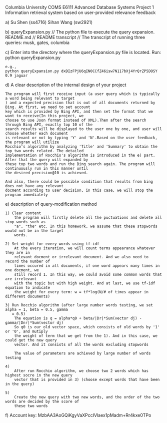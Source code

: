 Columbia University
COMS E6111 	Advanced Database Systems
Project 1 	Information retrieval system based on user-provided relevance feedback


a)
	Su Shen (ss4716)
	Sihan Wang (sw2921)


b)
	queryExpansion.py        	// The python file to execute the query expansion.
	README.md      				// README
	transcript					// The transcript of running three queries: musk, gates, columbia


c)
	Enter into the directory where the queryExpansion.py file is located. 
	Run:
	python queryExpansion.py <bing account key> <desired precision> <query>

	e.g.,
	python queryExpansion.py dxDIzFPjU6qIN0CCfZ46isw7N117bXj4YrQrZP5DOSY 0.9 jaguar


d) A clear description of the internal design of your project

	The program will first receive input (a user query which is typically a word being relevant to target
	) and a expected precision that is out of all documents returned by Bing. At first, we need to set account 
	key which is provided by Bing API, and then set the format that we want to receive(In this project, we 
	choose to use Json format instead of XML).Then after the search through Bing API, exactly top 10 of the 
	search results will be displayed to the user one by one, and user will choose whether each document 
	is relevant or not by typing 'Y' and 'N'.Based on the user feedback, the program will utilize 
	Rocchio's algorithm by analyzing 'Title' and 'Summary' to obtain the top two words related. The detailed 
	implementation of Rocchio's algorithm is introduced in the e) part. After that the query will expanded by 
	these top two words and run the Bing search again. The program will continuously run in this manner until 
	the desired precision@10 is achieved.

	And also, there could be possible condition that results from bing does not have any relevant 
	docment according to user decision, in this case, we will stop the program immediately

e) description of query-modification method 

	1) Clear content
		the program will firstly delete all the puctuations and delete all stop words such as
		"a", "the" etc. In this homework, we assume that these stopwords would not be in the target 
		words.

	2) Set weight for every words using tf-idf
		At the every iteration, we will count terms appearance whatever they are in 
		relevant docment or irrelevant document. And we also need to record the number of 
		times occured in all documents, if one word appears many times in one docment, we 
		still record 1. In this way, we could avoid some common words that are irrelevant 
		with the topic but with high weight. And at last, we use tf-idf equation to indicate 
		the weight for every term: w = tf*log(N/# of times appear in different documents)

	3) Run Rocchio algorithm (after large number words testing, we set alpha = 1, beta = 0.5, gamma
	   = 0.5)
		The equation is q = alpha*q0 + beta/|Dr|*Sum(vector dj) - gamma/|Dnr|*Sum(vector dj)
		So q0 is our old vector space, which consists of old words by '1' or '0', and mutiply
		the weight of term that we get from the 1). And in this case, we could get the new query
		vector. And it consists of all the words excluding stopwords

		The value of parameters are achieved by large number of words testing 

	4) 
		After run Rocchio algorithm, we choose two 2 words which has highest socre in the new query 
		vector that is provided in 3) (choose except words that have been in the query)

	5) 
		Create the new query with two new words, and the order of the two words are decided by the score of 
		these two words

f) Account key: MzbAA3AoGQiKgyVaXPccIVlaex1pMadm+Rr4kxe0TPo

